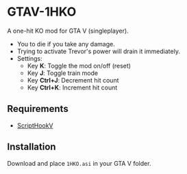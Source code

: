 # GTAV-1HKO

A one-hit KO mod for GTA V (singleplayer).

* You to die if you take any damage.
* Trying to activate Trevor's power will drain it immediately.
* Settings:
  * Key **K**: Toggle the mod on/off (reset)
  * Key **J**: Toggle train mode
  * Key **Ctrl+J**: Decrement hit count
  * Key **Ctrl+K**: Increment hit count

## Requirements

- [ScriptHookV](https://www.gta5-mods.com/tools/script-hook-v)

## Installation

Download and place `1HKO.asi` in your GTA V folder.

